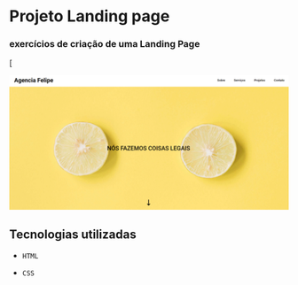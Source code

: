 # Projeto Landing page
### exercícios de criação de uma Landing Page

[


<img src="./testes.png" alt="gif do projeto">

 ## Tecnologias utilizadas
- `HTML`

- `CSS`
